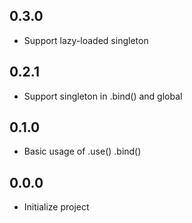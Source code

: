 ## 0.3.0
- Support lazy-loaded singleton

## 0.2.1
- Support singleton in .bind() and global

## 0.1.0
- Basic usage of .use() .bind()

## 0.0.0
- Initialize project
